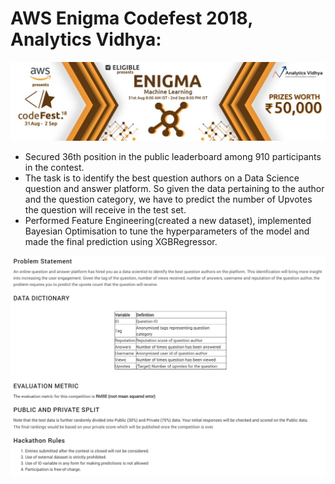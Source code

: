 # AWS Enigma Codefest 2018, Analytics Vidhya:
<img src="figs/banner.jpg">

- Secured 36th position in the public leaderboard among 910 participants in the contest.
- The task is to identify the best question authors on a Data Science question and answer platform. So given the data pertaining to the author and the question category, we have to predict the number of Upvotes the question will receive in the test set.
- Performed Feature Engineering(created a new dataset), implemented Bayesian Optimisation to tune the hyperparameters of the model and made the final prediction using XGBRegressor.

<img src="figs/enigma.png">
